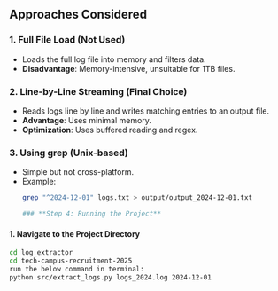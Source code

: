 ## Approaches Considered
### 1. **Full File Load (Not Used)**
- Loads the full log file into memory and filters data.
- **Disadvantage**: Memory-intensive, unsuitable for 1TB files.

### 2. **Line-by-Line Streaming (Final Choice)**
- Reads logs line by line and writes matching entries to an output file.
- **Advantage**: Uses minimal memory.
- **Optimization**: Uses buffered reading and regex.

### 3. **Using grep (Unix-based)**
- Simple but not cross-platform.
- Example:
  ```bash
  grep "^2024-12-01" logs.txt > output/output_2024-12-01.txt

  ### **Step 4: Running the Project**
#### **1. Navigate to the Project Directory**
```bash
cd log_extractor
cd tech-campus-recruitment-2025
run the below command in terminal:
python src/extract_logs.py logs_2024.log 2024-12-01  